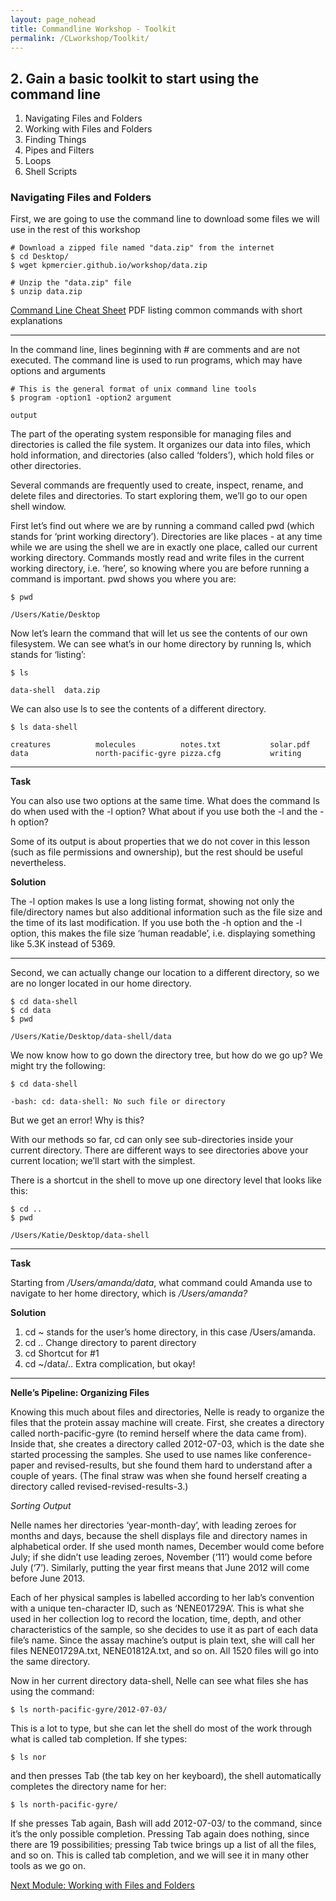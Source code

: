 ```yaml
---
layout: page_nohead
title: Commandline Workshop - Toolkit
permalink: /CLworkshop/Toolkit/
---
```


## __2. Gain a basic toolkit to start using the command line__
 
1. Navigating Files and Folders
2. Working with Files and Folders
3. Finding Things
4. Pipes and Filters
5. Loops
6. Shell Scripts

### __Navigating Files and Folders__

First, we are going to use the command line to download some files we will use in the rest of this workshop

```shell
# Download a zipped file named "data.zip" from the internet
$ cd Desktop/
$ wget kpmercier.github.io/workshop/data.zip

# Unzip the "data.zip" file
$ unzip data.zip
```

[Command Line Cheat Sheet](https://www.git-tower.com/blog/command-line-cheat-sheet/) PDF listing common commands with short explanations

------

In the command line, lines beginning with # are comments and are not executed. The command line is used to run programs, which may have options and arguments

```shell
# This is the general format of unix command line tools
$ program -option1 -option2 argument
```
```
output
```

The part of the operating system responsible for managing files and directories is called the file system. It organizes our data into files, which hold information, and directories (also called ‘folders’), which hold files or other directories.

Several commands are frequently used to create, inspect, rename, and delete files and directories. To start exploring them, we’ll go to our open shell window.

First let’s find out where we are by running a command called pwd (which stands for ‘print working directory’). Directories are like places - at any time while we are using the shell we are in exactly one place, called our current working directory. Commands mostly read and write files in the current working directory, i.e. ‘here’, so knowing where you are before running a command is important. pwd shows you where you are:

```shell
$ pwd
```
```
/Users/Katie/Desktop
```

Now let’s learn the command that will let us see the contents of our own filesystem. We can see what’s in our home directory by running ls, which stands for ‘listing’:

```shell
$ ls
```
```
data-shell  data.zip
```
We can also use ls to see the contents of a different directory. 

```shell
$ ls data-shell
```
```
creatures          molecules          notes.txt           solar.pdf
data               north-pacific-gyre pizza.cfg           writing
```

---

__Task__

You can also use two options at the same time. What does the command ls do when used with the -l option? What about if you use both the -l and the -h option?

Some of its output is about properties that we do not cover in this lesson (such as file permissions and ownership), but the rest should be useful nevertheless.

__Solution__

The -l option makes ls use a long listing format, showing not only the file/directory names but also additional information such as the file size and the time of its last modification. If you use both the -h option and the -l option, this makes the file size ‘human readable’, i.e. displaying something like 5.3K instead of 5369.

---

Second, we can actually change our location to a different directory, so we are no longer located in our home directory.

```shell
$ cd data-shell
$ cd data
$ pwd
```
```
/Users/Katie/Desktop/data-shell/data
```
We now know how to go down the directory tree, but how do we go up? We might try the following:

```shell
$ cd data-shell
```
```
-bash: cd: data-shell: No such file or directory
```
But we get an error! Why is this?

With our methods so far, cd can only see sub-directories inside your current directory. There are different ways to see directories above your current location; we’ll start with the simplest.

There is a shortcut in the shell to move up one directory level that looks like this:

```shell
$ cd ..
$ pwd
```
```
/Users/Katie/Desktop/data-shell
```
---
__Task__

Starting from _/Users/amanda/data_, what command could Amanda use to navigate to her home directory, which is _/Users/amanda?_

__Solution__

1. cd ~    stands for the user’s home directory, in this case /Users/amanda.
2. cd ..    Change directory to parent directory
3. cd       Shortcut for #1
4. cd ~/data/..    Extra complication, but okay!

---

__Nelle’s Pipeline: Organizing Files__

Knowing this much about files and directories, Nelle is ready to organize the files that the protein assay machine will create. First, she creates a directory called north-pacific-gyre (to remind herself where the data came from). Inside that, she creates a directory called 2012-07-03, which is the date she started processing the samples. She used to use names like conference-paper and revised-results, but she found them hard to understand after a couple of years. (The final straw was when she found herself creating a directory called revised-revised-results-3.)

_Sorting Output_

Nelle names her directories ‘year-month-day’, with leading zeroes for months and days, because the shell displays file and directory names in alphabetical order. If she used month names, December would come before July; if she didn’t use leading zeroes, November (‘11’) would come before July (‘7’). Similarly, putting the year first means that June 2012 will come before June 2013.

Each of her physical samples is labelled according to her lab’s convention with a unique ten-character ID, such as ‘NENE01729A’. This is what she used in her collection log to record the location, time, depth, and other characteristics of the sample, so she decides to use it as part of each data file’s name. Since the assay machine’s output is plain text, she will call her files NENE01729A.txt, NENE01812A.txt, and so on. All 1520 files will go into the same directory.

Now in her current directory data-shell, Nelle can see what files she has using the command:

```shell
$ ls north-pacific-gyre/2012-07-03/
```

This is a lot to type, but she can let the shell do most of the work through what is called tab completion. If she types:

```shell
$ ls nor
```

and then presses Tab (the tab key on her keyboard), the shell automatically completes the directory name for her:

```shell
$ ls north-pacific-gyre/
```

If she presses Tab again, Bash will add 2012-07-03/ to the command, since it’s the only possible completion. Pressing Tab again does nothing, since there are 19 possibilities; pressing Tab twice brings up a list of all the files, and so on. This is called tab completion, and we will see it in many other tools as we go on.

[Next Module: Working with Files and Folders](/CLworkshop/Toolkit2/)
